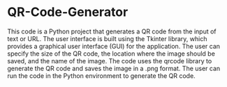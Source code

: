 # QR-Code-Generator
This code is a Python project that generates a QR code from the input of text or URL. 
The user interface is built using the Tkinter library, which provides a graphical user interface 
(GUI) for the application. The user can specify the size of the QR code, the location where the image 
should be saved, and the name of the image. The code uses the qrcode library to generate the QR code and 
saves the image in a .png format. The user can run the code in the Python environment to generate the QR code.
